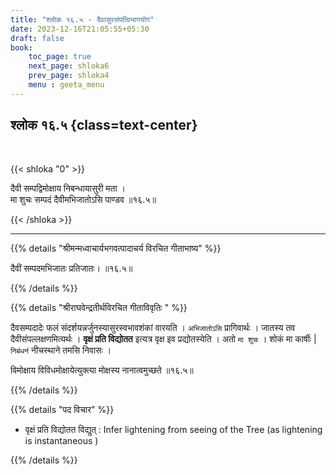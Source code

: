 ```yaml
---
title: "श्लोक १६.५ - दैवासुरसंपत्विभागयोग"
date: 2023-12-16T21:05:55+05:30
draft: false
book:
    toc_page: true
    next_page: shloka6
    prev_page: shloka4
    menu : geeta_menu
---
```




## श्लोक १६.५ {class=text-center}

<br/>

{{< shloka  "0"  >}}

दैवी सम्पद्विमोक्षाय निबन्धायासुरी मता ।  
मा शुचः सम्पदं दैवीमभिजातोऽसि पाण्डव ॥१६.५॥

{{< /shloka >}}

---


{{% details "श्रीमन्मध्वाचार्यभगवत्पादाचर्य विरचित  गीताभाष्य" %}}

दैवीं सम्पदमभिजातः प्रतिजातः। ॥१६.५॥

{{% /details %}}



{{% details "श्रीराघवेन्द्रतीर्थविरचित गीताविवृतिः " %}}

दैवसम्पदादेः फलं संदर्शयन्नर्जुनस्यासुरस्वभावशंकां
वारयति । `अभिजातोऽसि` प्रागिवार्थः । 
जातस्य तव दैवीसंपल्लक्षणमित्यर्थः । 
**वृक्षं प्रति विद्योतत** इत्यत्र वृक्ष इव 
प्रद्योतस्येति ।
अतो `मा शुचः` । शोकं मा कार्षीः |
`निबंधनं` नीचस्थाने तमसि निवासः ।  

विमोक्षाय विविधमोक्षायेत्युक्त्या मोक्षस्य 
नानात्वमुच्छते ॥१६.५॥

{{% /details %}}



{{% details "पद विचार" %}}

- वृक्षं प्रति विद्योतत विद्युत् : Infer lightening from seeing of the Tree (as lightening is instantaneous
)

{{% /details %}}
